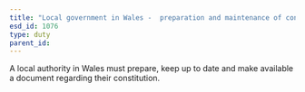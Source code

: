 ```yaml
---
title: "Local government in Wales -  preparation and maintenance of constitution"
esd_id: 1076
type: duty
parent_id:  
---
```


A local authority in Wales must prepare, keep up to date and make available a document regarding their constitution.

